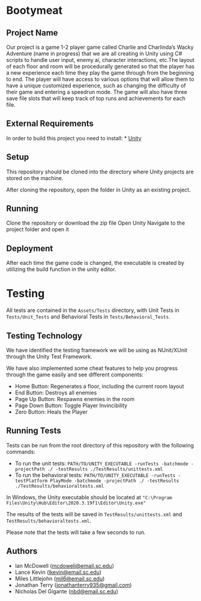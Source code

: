 # Bootymeat
## Project Name
Our project is a game 1-2 player game called Charlie and Charlinda’s Wacky Adventure (name in progress)  that we are all creating in Unity using C# scripts to handle user input, enemy ai, character interactions, etc.The layout of each floor and room will be procedurally generated so that the player has a new experience each time they play the game through from the beginning to end. The player will  have access to various options that will allow them to have a unique customized experience, such as changing the difficulty of their game and entering a speedrun mode. The game will also have three save file slots that will keep track of top runs and achievements for each file. 
## External Requirements

In order to build this project you need to install: * [Unity](https://unity.com/)

## Setup

This repository should be cloned into the directory where Unity projects are stored on the machine. 

After cloning the repository, open the folder in Unity as an existing project.

## Running

Clone the repository or download the zip file
Open Unity
Navigate to the project folder and open it

## Deployment

After each time the game code is changed, the executable is created by utilizing the build function in the unity editor.


# Testing

All tests are contained in the `Assets/Tests` directory, with Unit Tests in `Tests/Unit_Tests` and Behavioral Tests in `Tests/Behavioral_Tests`.

## Testing Technology

We have identified the testing framework we will be using as NUnit/XUnit through the Unity Test Framework.

We have also implemented some cheat features to help you progress through the game easily and see different components:
- Home Button: Regenerates a floor, including the current room layout
- End Button: Destroys all enemies
- Page Up Button: Respawns enemies in the room
- Page Down Button: Toggle Player Invincibility
- Zero Button: Heals the Player

## Running Tests

Tests can be run from the root directory of this repository with the following commands:
- To run the unit tests: `PATH/TO/UNITY_EXECUTABLE -runTests -batchmode -projectPath ./ -testResults ./TestResults/unittests.xml`
- To run the behavioral tests:  `PATH/TO/UNITY_EXECUTABLE -runTests -testPlatform PlayMode -batchmode -projectPath ./ -testResults ./TestResults/behavioraltests.xml`

In Windows, the Unity executable should be located at `"C:\Program Files\Unity\Hub\Editor\2020.3.19f1\Editor\Unity.exe"`

The results of the tests will be saved in `TestResults/unittests.xml` and `TestResults/behavioraltests.xml`.

Please note that the tests will take a few seconds to run.

## Authors

- Ian McDowell (mcdoweli@email.sc.edu)
- Lance Kevin  (lkevin@email.sc.edu)
- Miles Littlejohn (mjl6@email.sc.edu)
- Jonathan Terry (jonathanterry935@gmail.com)
- Nicholas Del Gigante (nbd@email.sc.edu)
